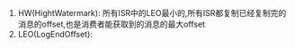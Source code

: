 
>   
1. HW(HightWatermark): 所有ISR中的LEO最小的,所有ISR都复制已经复制完的消息的offset,也是消费者能获取到的消息的最大offset
2. LEO(LogEndOffset): 


